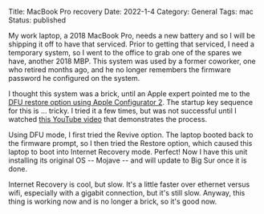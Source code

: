 Title: MacBook Pro recovery
Date: 2022-1-4
Category: General
Tags: mac
Status: published

My work laptop, a 2018 MacBook Pro, needs a new battery and so I will be shipping it off to
have that serviced.  Prior to getting that serviced, I need a temporary system, so I 
went to the office to grab one of the spares we have, another 2018 MBP.  This system was
used by a former coworker, one who retired months ago, and he
no longer remembers the firmware password he configured on the system.

I thought this system was a brick, until an Apple expert pointed me to the [DFU restore option
using Apple Configurator 2](https://support.apple.com/guide/apple-configurator-2/revive-or-restore-an-intel-based-mac-apdebea5be51/mac).
The startup key sequence for this is ... tricky.  I tried it a few times, but was not successful
until I watched [this YouTube video](https://www.youtube.com/watch?v=UaVgBP4gJsU) that demonstrates
the process.

Using DFU mode, I first tried the Revive option.  The laptop booted back to the firmware prompt, so
I then tried the Restore option, which caused this laptop to boot into Internet Recovery mode.
Perfect!  Now I have this unit installing its original OS -- Mojave -- and will update to Big Sur
once it is done.

Internet Recovery is cool, but slow.  It's a little faster over ethernet versus wifi, especially
with a gigabit connection, but it's still slow.  Anyway, this thing is working now and is no
longer a brick, so it's good now.
